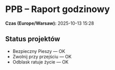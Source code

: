 # PPB – Raport godzinowy
**Czas (Europe/Warsaw):** 2025-10-13 15:28

## Status projektów
- Bezpieczny Pieszy — OK
- Zwolnij przy przejściu — OK
- Odblask ratuje życie — OK

